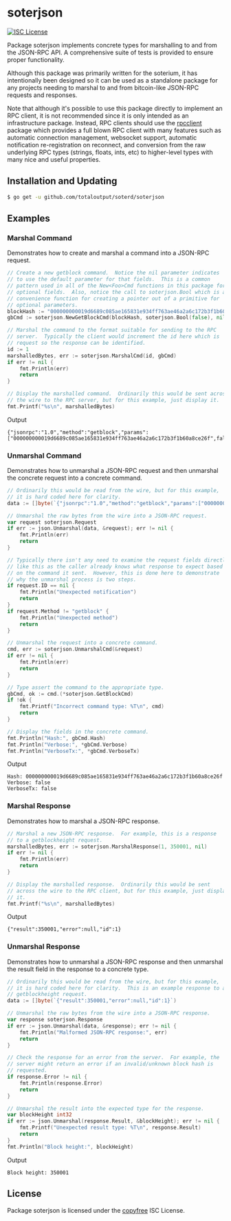 soterjson
=======

[![ISC License](http://img.shields.io/badge/license-ISC-blue.svg)](http://copyfree.org)

Package soterjson implements concrete types for marshalling to and from the JSON-RPC API. A comprehensive suite of tests is provided to ensure proper functionality.

Although this package was primarily written for the soterium, it has
intentionally been designed so it can be used as a standalone package for any
projects needing to marshal to and from bitcoin-like JSON-RPC requests and responses.

Note that although it's possible to use this package directly to implement an
RPC client, it is not recommended since it is only intended as an infrastructure
package.  Instead, RPC clients should use the
[rpcclient](https://github.com/soterium/rpcclient) package which provides
a full blown RPC client with many features such as automatic connection
management, websocket support, automatic notification re-registration on
reconnect, and conversion from the raw underlying RPC types (strings, floats,
ints, etc) to higher-level types with many nice and useful properties.

## Installation and Updating

```bash
$ go get -u github.com/totaloutput/soterd/soterjson
```

## Examples

### Marshal Command  

Demonstrates how to create and marshal a command into a JSON-RPC request.
```go
// Create a new getblock command.  Notice the nil parameter indicates
// to use the default parameter for that fields.  This is a common
// pattern used in all of the New<Foo>Cmd functions in this package for
// optional fields.  Also, notice the call to soterjson.Bool which is a
// convenience function for creating a pointer out of a primitive for
// optional parameters.
blockHash := "000000000019d6689c085ae165831e934ff763ae46a2a6c172b3f1b60a8ce26f"
gbCmd := soterjson.NewGetBlockCmd(blockHash, soterjson.Bool(false), nil)

// Marshal the command to the format suitable for sending to the RPC
// server.  Typically the client would increment the id here which is
// request so the response can be identified.
id := 1
marshalledBytes, err := soterjson.MarshalCmd(id, gbCmd)
if err != nil {
    fmt.Println(err)
    return
}

// Display the marshalled command.  Ordinarily this would be sent across
// the wire to the RPC server, but for this example, just display it.
fmt.Printf("%s\n", marshalledBytes)
```

Output
```
{"jsonrpc":"1.0","method":"getblock","params":["000000000019d6689c085ae165831e934ff763ae46a2a6c172b3f1b60a8ce26f",false],"id":1}
```

### Unmarshal Command  

Demonstrates how to unmarshal a JSON-RPC request and then unmarshal the concrete request into a concrete command.
```go
// Ordinarily this would be read from the wire, but for this example,
// it is hard coded here for clarity.
data := []byte(`{"jsonrpc":"1.0","method":"getblock","params":["000000000019d6689c085ae165831e934ff763ae46a2a6c172b3f1b60a8ce26f",false],"id":1}`)

// Unmarshal the raw bytes from the wire into a JSON-RPC request.
var request soterjson.Request
if err := json.Unmarshal(data, &request); err != nil {
    fmt.Println(err)
    return
}

// Typically there isn't any need to examine the request fields directly
// like this as the caller already knows what response to expect based
// on the command it sent.  However, this is done here to demonstrate
// why the unmarshal process is two steps.
if request.ID == nil {
    fmt.Println("Unexpected notification")
    return
}
if request.Method != "getblock" {
    fmt.Println("Unexpected method")
    return
}

// Unmarshal the request into a concrete command.
cmd, err := soterjson.UnmarshalCmd(&request)
if err != nil {
    fmt.Println(err)
    return
}

// Type assert the command to the appropriate type.
gbCmd, ok := cmd.(*soterjson.GetBlockCmd)
if !ok {
    fmt.Printf("Incorrect command type: %T\n", cmd)
    return
}

// Display the fields in the concrete command.
fmt.Println("Hash:", gbCmd.Hash)
fmt.Println("Verbose:", *gbCmd.Verbose)
fmt.Println("VerboseTx:", *gbCmd.VerboseTx)
```

Output
```
Hash: 000000000019d6689c085ae165831e934ff763ae46a2a6c172b3f1b60a8ce26f
Verbose: false
VerboseTx: false
```

### Marshal Response  

Demonstrates how to marshal a JSON-RPC response.
```go
// Marshal a new JSON-RPC response.  For example, this is a response
// to a getblockheight request.
marshalledBytes, err := soterjson.MarshalResponse(1, 350001, nil)
if err != nil {
    fmt.Println(err)
    return
}

// Display the marshalled response.  Ordinarily this would be sent
// across the wire to the RPC client, but for this example, just display
// it.
fmt.Printf("%s\n", marshalledBytes)
```

Output
```
{"result":350001,"error":null,"id":1}

```

### Unmarshal Response  

Demonstrates how to unmarshal a JSON-RPC response and then unmarshal the result field in the response to a concrete type.

```go
// Ordinarily this would be read from the wire, but for this example,
// it is hard coded here for clarity.  This is an example response to a
// getblockheight request.
data := []byte(`{"result":350001,"error":null,"id":1}`)

// Unmarshal the raw bytes from the wire into a JSON-RPC response.
var response soterjson.Response
if err := json.Unmarshal(data, &response); err != nil {
    fmt.Println("Malformed JSON-RPC response:", err)
    return
}

// Check the response for an error from the server.  For example, the
// server might return an error if an invalid/unknown block hash is
// requested.
if response.Error != nil {
    fmt.Println(response.Error)
    return
}

// Unmarshal the result into the expected type for the response.
var blockHeight int32
if err := json.Unmarshal(response.Result, &blockHeight); err != nil {
    fmt.Printf("Unexpected result type: %T\n", response.Result)
    return
}
fmt.Println("Block height:", blockHeight)
```

Output
```
Block height: 350001
```


## License

Package soterjson is licensed under the [copyfree](http://copyfree.org) ISC
License.
